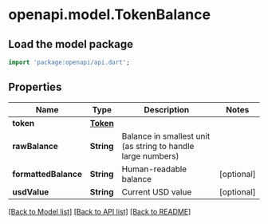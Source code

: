 # openapi.model.TokenBalance

## Load the model package
```dart
import 'package:openapi/api.dart';
```

## Properties
Name | Type | Description | Notes
------------ | ------------- | ------------- | -------------
**token** | [**Token**](Token.md) |  | 
**rawBalance** | **String** | Balance in smallest unit (as string to handle large numbers) | 
**formattedBalance** | **String** | Human-readable balance | [optional] 
**usdValue** | **String** | Current USD value | [optional] 

[[Back to Model list]](../README.md#documentation-for-models) [[Back to API list]](../README.md#documentation-for-api-endpoints) [[Back to README]](../README.md)


